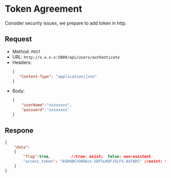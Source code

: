 # Token Agreement
Consider security issues, we prepare to add token in http.
## Request
 * Method: ```POST```
 * URL: ```http://x.x.x.x:5000/api/users/authenticate```
 * Headers:  
     ```json
     {
        "Content-Type": "application/json"
     }
    ```
 * Body:
    ```json
    {
        "userName":"xxxxxxxx",
        "password":"xxxxxxxx"
    }
     ```

## Respone
```json
{
    "data":
    {
        "flag":true,         //true: exist;  false: non-existent
        "access_token": "ASDHAKJSHDAxx.SDFSLKDFJSLFX.ASFADS" //exist: token; non-existent:null
    }
}
```